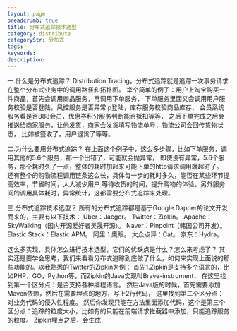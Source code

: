 ```yaml
---
layout: page
breadcrumb: true
title: 分布式追踪技术选型
category: distribute
categoryStr: 分布式
tags: 
keywords:
description:
---
```



一.什么是分布式追踪？
Distribution Tracing，分布式追踪就是追踪一次事务请求在整个分布式业务中的调用路径和拓扑图。
举个简单的例子：用户上淘宝购买一件商品，首先会调用商品服务，再调用下单服务，
下单服务里面又会调用用户服务校验是否登陆，风控服务是否异常ip登陆，库存服务校验商品库存，
会员系统服务看是否888会员，优惠券积分服务判断能否抵扣等等，
之后下单完成之后会推送给商家服务，让他发货，商家会发货填写物流单号，物流公司会回传货物状态，
比如被签收了，用户退货了等等。

二.为什么要用分布式追踪？
在上面这个例子中，这么多步骤，比如下单服务，调用其他的5.6个服务，那一个出错了，可能就会抛异常，
即使没有异常，5.6个服务，那个耗时久了一点，整体的耗时加起来可能下单的http请求调用就超时了。
还有整个的购物流程调用链条这么长，具体每一步的耗时多久，能否在某些环节提高效率，节省时间，大大减少用户
等待收货的时间，提升购物的体验。另外服务间的调用具体耗时，异常统计，这都需要分布式追踪来处理。

三.分布式追踪技术选型？
所有的分布式追踪都是基于Google Dapper的论文开发而来的，主要有以下技术：
Uber：Jaeger。
Twitter：Zipkin。
Apache：SkyWalking（国内开源爱好者吴晟开源）。
Naver：Pinpoint（韩国公司开发）。
Elastic Stack：Elastic APM。
阿里：鹰眼。
大众点评：Cat。
京东：Hydra。

这么多实现，具体怎么进行技术选型，它们的优缺点是什么？怎么来考虑了？
其实还是要学会思考，我们来看看分布式追踪到底做了什么，如何来实现上面说的那些功能的。以我熟悉的Twitter的Zipkin为例：
首先1.Zipkin是支持多个语言的，比如PHP，GO，Python等，而Zipkin的Java实现叫Brave-instrument，
在这里找到第一个区分点：是否支持各种编程语言。
然后Java版的时候，首先需要添加Maven依赖，然后在需要埋点的地方，写上2行代码，
这里找到第二个区分点：对业务代码的侵入性程度。
然后你发现只能在方法里面添加代码，这个是第三个区分点：追踪的粒度大小，比如有的只能在前端请求拦截器中添加，只能追踪服务的粒度。
Zipkin埋点之后，会生成

